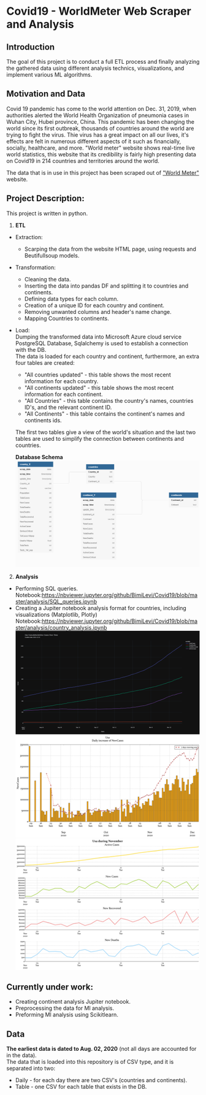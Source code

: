 # Covid19 - WorldMeter Web Scraper and Analysis
## Introduction
The goal of this project is to conduct a full ETL process and finally analyzing the gathered data using different analysis technics, visualizations, and implement various ML algorithms.

##  Motivation and Data
Covid 19 pandemic has come to the world attention on Dec. 31, 2019, when authorities alerted the World Health Organization of pneumonia cases in Wuhan City, Hubei province, China. This pandemic has been changing the world since its first outbreak, thousands of countries around the world are trying to fight the virus. Thie virus has a great impact on all our lives, it's effects are felt in numerous different aspects of it such as financially, socially, healthcare, and more.
"World meter" website shows real-time live world statistics, this website that its credibility is fairly high presenting data on Covid19 in 214 countries and territories around the world.

The data that is in use in this project has been scraped out of ["World Meter"](https://www.worldometers.info/coronavirus/) website.

## Project Description:
This project is written in python.
1. **ETL**
- Extraction:
  * Scarping the data from the website HTML page, using requests and Beutifullsoup models.
- Transformation:
  * Cleaning the data.
  * Inserting the data into pandas DF and splitting it to countries and continents.
  * Defining data types for each column.
  * Creation of a unique ID for each country and continent.
  * Removing unwanted columns and header's name change.
  * Mapping Countries to continents. 
- Load:<br/>Dumping the transformed data into Microsoft Azure cloud service PostgreSQL Database, Sqlalchemy is used to establish a connection with the DB.<br/>
The data is loaded for each country and continent, furthermore, an extra four tables are created:
  * "All countries updated" - this table shows the most recent information for each country.
  * "All continents updated" - this table shows the most recent information for each continent.
  * "All Countries" - this table contains the country's names, countries ID's, and the relevant continent ID.
  * "All Continents" - this table contains the continent's names and continents ids. <br/>
  
  The first two tables give a view of the world's situation and the last two tables are used to simplify the connection between continents and countries.
  
  **Database Schema**
![Alt text](https://github.com/BimiLevi/Covid19/blob/master/Covid%2019%20-%20db%20schema.png) 

2. **Analysis**
  * Performing SQL queries.<br/>
     Notebook:https://nbviewer.jupyter.org/github/BimiLevi/Covid19/blob/master/analysis/SQL_queries.ipynb
  * Creating a Jupiter notebook analysis format for countries, including visualizations (Matplotlib, Plotly)
     Notebook:https://nbviewer.jupyter.org/github/BimiLevi/Covid19/blob/master/analysis/country_analysis.ipynb
     ![Alt text](https://github.com/BimiLevi/Covid19/blob/master/analysis/plots/usa/Line%20plot%20of%20TotalCases%2CTotalDeaths%2CTotalRecovered%2CActiveCases%20in%20usa.png)
     ![Alt text](https://github.com/BimiLevi/Covid19/blob/master/analysis/plots/usa/Daily%20increase%20of%20NewCases%20in%20usa.svg)
     ![Alt text](https://github.com/BimiLevi/Covid19/blob/master/analysis/plots/usa/Usa%20in%20November.svg)
     
 

## Currently under work:
  * Creating continent analysis Jupiter notebook.
  * Preprocessing the data for Ml analysis.
  * Preforming Ml analysis using Scikitlearn.  
  
## Data
**The earliest data is dated to Aug. 02, 2020** (not all days are accounted for in the data). <br/>
The data that is loaded into this repository is of CSV type, and it is separated into two:
  * Daily - for each day there are two CSV's (countries and continents).
  * Table - one CSV for each table that exists in the DB.  





